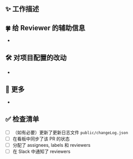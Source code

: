 ## ✨ 工作描述

<!-- 在此处详细说明这个 PR 的工作。可参考以往的 PR。 -->

## 🍀 给 Reviewer 的辅助信息

<!-- 在此处提供需要 Reviewer 注意的和有助于 Reviewer 工作的信息，可以参考下方示例或以往的 PR。 -->

<!-- - ... 需要重点 review。因为 ...（可能破坏现有功能 / 逻辑上有较大变动 / ...） -->
<!-- - ... 的改动不需要重点关注代码，可以通过 Vercel 预览来测试 -->
<!-- - 通过（逐 commits? / 用 VSCode diff? / ...）的方式 review 会更加容易。因为 ... （各 commits 之间工作相互独立 / 修改了缩进 / ...） -->

- 

## 🛠️ 对项目配置的改动

<!-- 在此处说明对项目中全局配置文件的改动理由（包括但不限于各种 *.config.js、.*rc、package.json 文件），若没有改动可以删去此节。 -->

<!-- - 改动了 `tailwind.config.js` 中 ... 字段。因为 ... -->
<!-- - 新引入了 ... 包。因为 ... -->

- 

## 👀 更多

<!-- 任何其他信息都可以写在这里，若没有可以删去此节。 -->

- 

## ✅ 检查清单

<!-- 以下四项必须保留，将 - [] 改为 - [x] 即可标记为完成，也可以在提交后直接点击 checkbox 切换状态。可以按照 PR 需求新增其他检查事项。 -->

- [ ] （如有必要）更新了更新日志文件 `public/changeLog.json`
- [ ] 在看板中同步了该 PR 的状态
- [ ] 分配了 assignees, labels 和 reviewers
- [ ] 在 Slack 中通知了 reviewers

<!-- Merge 前请确保完成了所有检查清单中的事项！ -->
<!-- 请在提交前通过 Preview 预览效果！ -->
